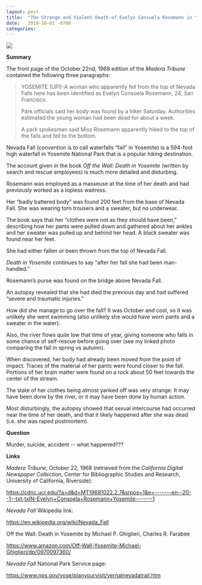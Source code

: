 ```yaml
---
layout: post
title:  "The Strange and Violent Death of Evelyn Consuela Rosemann in Yosemite National Park"
date:   2019-10-01 -0700
categories:
---
```

![](/mysteries/images/NevadaFall.jpg)

**Summary**

The front page of the October 22nd, 1968 edition of the *Madera Tribune* contained the following three paragraphs:

> YOSEMITE (UPI)-A woman who apparently fell from the top of Nevada Falls here has been identified as Evelyn Consoela Rosemann, 24, San Francisco.
> 
> Park officials said her body was found by a hiker Saturday. Authorities estimated the young woman had been dead for about a week.
> 
> A park spokesman said Miss Rosemann apparently hiked to the top of the falls and fell to the bottom.


Nevada Fall (convention is to call waterfalls “fall” in Yosemite) is a 594-foot high waterfall in Yosemite National Park that is a popular hiking destination.


The account given in the book *Off the Wall: Death in Yosemite* (written by search and rescue employees) is much more detailed and disturbing.


Rosemann was employed as a masseuse at the time of her death and had previously worked as a topless waitress.


Her “badly battered body” was found 200 feet from the base of Nevada Fall.  She was wearing torn trousers and a sweater, but no underwear.


The book says that her “clothes were not as they should have been,” describing how her pants were pulled down and gathered about her ankles and her sweater was pulled up and behind her head.  A black sweater was found near her feet.


She had either fallen or been thrown from the top of Nevada Fall.


*Death in Yosemite* continues to say “after her fall she had been man-handled.”


Rosemann’s purse was found on the bridge above Nevada Fall.


An autopsy revealed that she had died the previous day and had suffered “severe and traumatic injuries.”


How did she manage to go over the fall?  It was October and cool, so it was unlikely she went swimming (also unlikely she would have worn pants and a sweater in the water).


Also, the river flows quite low that time of year, giving someone who falls in some chance of self-rescue before going over (see my linked photo comparing the fall in spring vs autumn).


When discovered, her body had already been moved from the point of impact.  Traces of the material of her pants were found closer to the fall.  Portions of her brain matter were found on a rock about 50 feet towards the center of the stream.


The state of her clothes being almost yanked off was very strange.  It may have been done by the river, or it may have been done by human action.


Most disturbingly, the autopsy showed that sexual intercourse had occurred near the time of her death, and that it likely happened after she was dead (i.e. she was raped postmortem).



**Question**

Murder, suicide, accident -- what happened???



**Links**

*Madera Tribune*, October 22, 1968 (retrieved from the *California Digital Newspaper Collection*, Center for Bibliographic Studies and Research, University of California, Riverside):

<https://cdnc.ucr.edu/?a=d&d=MT19681022.2.7&srpos=1&e=-------en--20--1--txt-txIN-Evelyn+Consoela+Rosemann+Yosemite-------1>


*Nevada Fall* Wikipedia link:

<https://en.wikipedia.org/wiki/Nevada_Fall>


Off the Wall: Death in Yosemite by Michael P. Ghiglieri, Charles R. Farabee

<https://www.amazon.com/Off-Wall-Yosemite-Michael-Ghiglieri/dp/0970097360/>


*Nevada Fall* National Park Service page:

<https://www.nps.gov/yose/planyourvisit/vernalnevadatrail.htm>